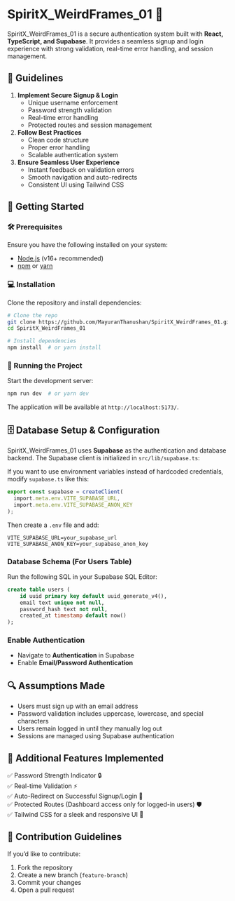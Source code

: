 # SpiritX_WeirdFrames_01 🚀

SpiritX_WeirdFrames_01 is a secure authentication system built with **React, TypeScript, and Supabase**. It provides a seamless signup and login experience with strong validation, real-time error handling, and session management.

## 📌 Guidelines

1. **Implement Secure Signup & Login**
   - Unique username enforcement
   - Password strength validation
   - Real-time error handling
   - Protected routes and session management
2. **Follow Best Practices**
   - Clean code structure
   - Proper error handling
   - Scalable authentication system
3. **Ensure Seamless User Experience**
   - Instant feedback on validation errors
   - Smooth navigation and auto-redirects
   - Consistent UI using Tailwind CSS

## 🚀 Getting Started

### 🛠️ Prerequisites

Ensure you have the following installed on your system:

- [Node.js](https://nodejs.org/) (v16+ recommended)
- [npm](https://www.npmjs.com/) or [yarn](https://yarnpkg.com/)

### 💻 Installation

Clone the repository and install dependencies:

```sh
# Clone the repo
git clone https://github.com/MayuranThanushan/SpiritX_WeirdFrames_01.git
cd SpiritX_WeirdFrames_01

# Install dependencies
npm install  # or yarn install
```

### 🚀 Running the Project

Start the development server:

```sh
npm run dev  # or yarn dev
```

The application will be available at `http://localhost:5173/`.

## 🗄️ Database Setup & Configuration

SpiritX_WeirdFrames_01 uses **Supabase** as the authentication and database backend. The Supabase client is initialized in `src/lib/supabase.ts`:

If you want to use environment variables instead of hardcoded credentials, modify `supabase.ts` like this:

```ts
export const supabase = createClient(
  import.meta.env.VITE_SUPABASE_URL,
  import.meta.env.VITE_SUPABASE_ANON_KEY
);
```

Then create a `.env` file and add:

```env
VITE_SUPABASE_URL=your_supabase_url
VITE_SUPABASE_ANON_KEY=your_supabase_anon_key
```

### Database Schema (For Users Table)

Run the following SQL in your Supabase SQL Editor:

```sql
create table users (
    id uuid primary key default uuid_generate_v4(),
    email text unique not null,
    password_hash text not null,
    created_at timestamp default now()
);
```

### Enable Authentication

- Navigate to **Authentication** in Supabase
- Enable **Email/Password Authentication**

## 🔍 Assumptions Made

- Users must sign up with an email address
- Password validation includes uppercase, lowercase, and special characters
- Users remain logged in until they manually log out
- Sessions are managed using Supabase authentication

## 🌟 Additional Features Implemented

✅ Password Strength Indicator 🔒  
✅ Real-time Validation ⚡  
✅ Auto-Redirect on Successful Signup/Login 🔄  
✅ Protected Routes (Dashboard access only for logged-in users) 🛡️  
✅ Tailwind CSS for a sleek and responsive UI 🎨  

## 🤝 Contribution Guidelines

If you’d like to contribute:

1. Fork the repository
2. Create a new branch (`feature-branch`)
3. Commit your changes
4. Open a pull request